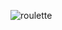 

![roulette](https://user-images.githubusercontent.com/56406787/87938749-a89ce500-cab4-11ea-84fb-76641afb8f57.jpg)
